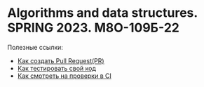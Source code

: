 # Algorithms and data structures. SPRING 2023. М8О-109Б-22

Полезные ссылки:
- [Как создать Pull Request(PR)](Labs_summary/PULL_REQUEST.md)
- [Как тестировать свой код](tools/CppTest/README.md)
- [Как смотреть на проверки в CI]()



